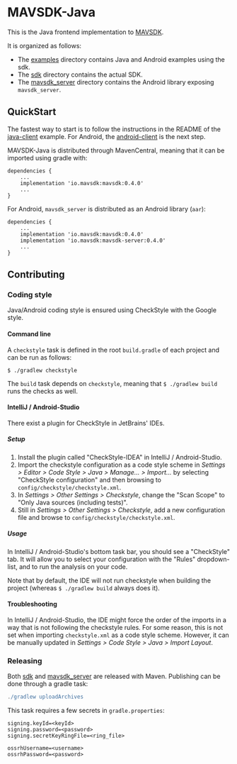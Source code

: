 # MAVSDK-Java

This is the Java frontend implementation to [MAVSDK](https://github.com/mavlink/MAVSDK).

It is organized as follows:

* The [examples](./examples) directory contains Java and Android examples using the sdk.
* The [sdk](./sdk) directory contains the actual SDK.
* The [mavsdk_server](./mavsdk_server) directory contains the Android library exposing `mavsdk_server`.

## QuickStart

The fastest way to start is to follow the instructions in the README of the [java-client](./examples/java-client) example. For Android, the [android-client](./example/android-client) is the next step.

MAVSDK-Java is distributed through MavenCentral, meaning that it can be imported using gradle with:

```
dependencies {
    ...
    implementation 'io.mavsdk:mavsdk:0.4.0'
    ...
}
```

For Android, `mavsdk_server` is distributed as an Android library (`aar`):

```
dependencies {
    ...
    implementation 'io.mavsdk:mavsdk:0.4.0'
    implementation 'io.mavsdk:mavsdk-server:0.4.0'
    ...
}
```

## Contributing

### Coding style

Java/Android coding style is ensured using CheckStyle with the Google style.

#### Command line

A `checkstyle` task is defined in the root `build.gradle` of each project and can be run as follows:

    $ ./gradlew checkstyle

The `build` task depends on `checkstyle`, meaning that `$ ./gradlew build` runs the checks as well.

#### IntelliJ / Android-Studio

There exist a plugin for CheckStyle in JetBrains' IDEs.

##### Setup

1. Install the plugin called "CheckStyle-IDEA" in IntelliJ / Android-Studio.
2. Import the checkstyle configuration as a code style scheme in _Settings > Editor > Code Style > Java > Manage... >
   Import..._ by selecting "CheckStyle configuration" and then browsing to `config/checkstyle/checkstyle.xml`.
3. In _Settings > Other Settings > Checkstyle_, change the "Scan Scope" to "Only Java sources (including tests)".
4. Still in _Settings > Other Settings > Checkstyle_, add a new configuration file and browse to
   `config/checkstyle/checkstyle.xml`.

##### Usage

In IntelliJ / Android-Studio's bottom task bar, you should see a "CheckStyle" tab. It will allow you to select your configuration
with the "Rules" dropdown-list, and to run the analysis on your code.

Note that by default, the IDE will not run checkstyle when building the project (whereas `$ ./gradlew build` always does it).

#### Troubleshooting

In IntelliJ / Android-Studio, the IDE might force the order of the imports in a way that is not following the checkstyle rules. For some reason, this is not set when importing `checkstyle.xml` as a code style scheme. However, it can be manually updated in _Settings > Code Style > Java > Import Layout_.

### Releasing

Both [sdk](./sdk) and [mavsdk_server](./mavdsk_server) are released with Maven. Publishing can be done through a gradle task:

```gradle
./gradlew uploadArchives
```

This task requires a few secrets in `gradle.properties`:

```
signing.keyId=<keyId>
signing.password=<password>
signing.secretKeyRingFile=<ring_file>

ossrhUsername=<username>
ossrhPassword=<password>
```

